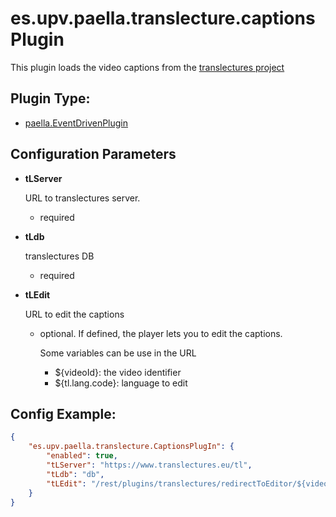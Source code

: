 # es.upv.paella.translecture.captionsPlugin

This plugin loads the video captions from the [translectures project](https://www.translectures.eu/)


## Plugin Type:
- [paella.EventDrivenPlugin](../developer/plugin_types.md)

## Configuration Parameters

* **tLServer**

	URL to translectures server.
	- required

* **tLdb**

	translectures DB
	- required

* **tLEdit**

	URL to edit the captions
	- optional. If defined, the player lets you to edit the captions.

	  Some variables can be use in the URL
	  - ${videoId}: the video identifier
	  - ${tl.lang.code}: language to edit


## Config Example:

```json
{
	"es.upv.paella.translecture.CaptionsPlugIn": {
		"enabled": true,
		"tLServer": "https://www.translectures.eu/tl",
		"tLdb": "db",
		"tLEdit": "/rest/plugins/translectures/redirectToEditor/${videoId}?lang=${tl.lang.code}"
	}
}
```
